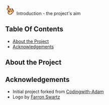 <!-- Project logo -->
![Electricity Vending Station Support Tool](/public/logo512.png)
Introduction - the project's aim

<!-- Table Of Contents -->
## Table Of Contents
* [About the Project](#about-the-project)
* [Acknowledgements](#acknowledgements)


<!-- About the Project --> 
## About the Project

## Acknowledgements
- Initial project forked from [Codingwith-Adam](https://github.com/CodingWith-Adam/covid19-map)
- Logo by [Farron Swartz](https://instagram.com/ff_slothz?r=nametag) 

